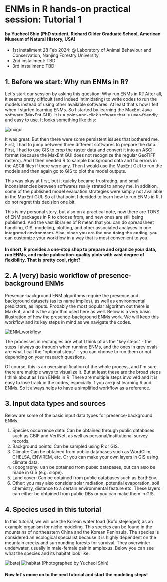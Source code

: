 # ENMs in R hands-on practical session: Tutorial 1
#### by Yucheol Shin (PhD student, Richard Gilder Graduate School, American Museum of Natural History, USA)

- 1st installment 28 Feb 2024: @ Laboratory of Animal Behaviour and Conservation, Nanjing Forestry University
- 2nd installment: TBD
- 3rd installment: TBD

## 1. Before we start: Why run ENMs in R?
Let's start our session by asking this question: Why run ENMs in R? After all, it seems pretty difficult (and indeed intimidating) to write codes to run the models instead of using other available softwares. At least that's how I felt when I started learning ENMs. So I started by learning the MaxEnt Java software (MaxEnt GUI). It is a point-and-click sofware that is user-friendly and easy to use. It looks something like this:

![mxgui](https://github.com/yucheols/ENMs_In_R/assets/85914125/9ab54b80-ac74-4c1c-88fe-d01dffbeac85)



It was great. But then there were some persistent issues that bothered me. First, I had to jump between three different softwares to prepare the data. First, I had to use GIS to crop the raster data and convert it into an ASCII format (because the MaxEnt GUI does not recognize the regular GeoTIFF rasters). And I then needed R to sample background data and fix errors in the ASCII files if there were any. Then I would use the MaxEnt GUI to run the models and then again go to GIS to plot the model outputs.

This was okay at first, but it quicky became frustrating, and small inconsistencies between softwares really strated to annoy me. In addition, some of the published model evaluation strategies were simply not available in the MaxEnt GUI. So at that point I decided to learn how to run ENMs in R. I do not regret this decision one bit.

This is my personal story, but also on a practical note, now there are TONS of ENM packages in R to choose from, and new ones are still being published. And the vast libraries of R mean that you can do spreadsheet handling, GIS, modeling, plotting, and other associated analyses in one integrated environment. Also, since you are the one doing the coding, you can customize your workflow in a way that is most convenient to you. 

#### In short, R provides a one-stop shop to prepare and organize your data, run ENMs, and make publication-quality plots with vast degree of flexibility. That is pretty cool, right?

## 2. A (very) basic workflow of presence-background ENMs
Presence-background ENM algorithms require the presence and background datasets (as its name implies), as well as environmental predictors, as inputs. Probably the most popular algorithm out there is MaxEnt, and it is the algorithm used here as well. Below is a very basic illustration of how the presence-background ENMs work. We will keep this workflow and its key steps in mind as we navigate the codes.  

![ENM_workflow](https://github.com/yucheols/ENMs_In_R/assets/85914125/32e1545b-b321-4c1e-9dea-e376458c778b)


The processes in rectangles are what I think of as the "key steps" - the steps I always go through when running ENMs, and the ones in grey ovals are what I call the "optional steps" - you can choose to run them or not depending on your research questions.

Of course, this is an oversimplification of the whole process, and I'm sure there are multiple ways to visualize it. But at least these are the broad steps I think about as I run ENMs in R. There are multiple steps involved and it is easy to lose track in the codes, especially if you are just learning R and ENMs. So it always helps to have a simplified workflow as a reference. 


## 3. Input data types and sources
Below are some of the basic input data types for presence-background ENMs.

1) Species occurrence data: Can be obtained through public databases such as GBIF and VertNet, as well as personal/institutional survey records.
2) Background points: Can be sampled using R or GIS.
3) Climate: Can be obtained from public databases such as WordClim, CHELSA, ENVIREM, etc. Or you can make your own layers in GIS using climate data.
4) Topography: Can be obtained from public databases, but can also be made in GIS (e.g. slope).
5) Land cover: Can be obtained from public databases such as EarthEnv.
6) Other: you may also consider solar radiation, potential evaporation, soil chemistry, distance to a certain environmental feature etc. These layers can either be obtained from public DBs or you can make them in GIS.

## 4. Species used in this tutorial
In this tutorial, we will use the Korean water toad (Bufo stejengeri) as an example organism for niche modeling. This species can be found in the mountains of northeastern China and the Korean Peninsula. The species is considered an ecological specialist because it is highly dependent on the mountain creeks and surrounding forests for survival. They overwinter underwater, usually in male-female pair in amplexus. Below you can see what the species and its habitat look like.

![bstej](https://github.com/yucheols/ENMs_In_R/assets/85914125/46011183-ce5c-4406-8fc0-e5151e57df85)
![habitat](https://github.com/yucheols/ENMs_In_R/assets/85914125/24c3116f-5e48-4d04-9326-8e2a8aa7ac5d)
(Photographed by Yucheol Shin)

#### Now let's move on to the next tutorial and start the modeling steps! 


